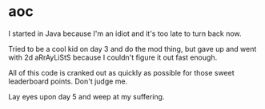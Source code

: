 # aoc

I started in Java because I'm an idiot and it's too late to turn back now.

Tried to be a cool kid on day 3 and do the mod thing, but gave up and went with 2d aRrAyLiStS because I couldn't figure it out fast enough.

All of this code is cranked out as quickly as possible for those sweet leaderboard points. Don't judge me.

Lay eyes upon day 5 and weep at my suffering.
